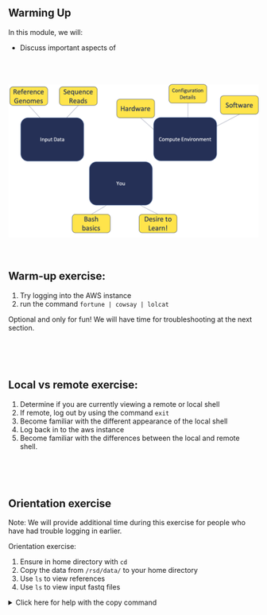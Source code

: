 ## Warming Up

In this module, we will:
* Discuss important aspects of

<br>
<br>
<br>
<img src="images/building-blocks.png" width="800" />
<br>
<br>
<br>

## Warm-up exercise:

1. Try logging into the AWS instance
2. run the command `fortune | cowsay | lolcat`

Optional and only for fun!
We will have time for troubleshooting at the next section.

<br>
<br>
<br>

## Local vs remote exercise:

1. Determine if you are currently viewing a remote or local shell
2. If remote, log out by using the command `exit`
3. Become familiar with the different appearance of the local shell
4. Log back in to the aws instance
5. Become familiar with the differences between the local and remote shell.

<br>
<br>
<br>

## Orientation exercise

Note: We will provide additional time during this exercise for people who have had trouble logging in earlier.

Orientation exercise:

1. Ensure in home directory with `cd`
2. Copy the data from `/rsd/data/` to your home directory
3. Use `ls` to view references
4. Use `ls` to view input fastq files

<details>

<summary>Click here for help with the copy command</summary>

If you had trouble logging in or feel left behind, don't worry.

You can use this command to copy the data into your home directory.


    cp -r /rsd/data ~/


Upon success, `ls ~/data/` will show:

    reads    refs
</details>
